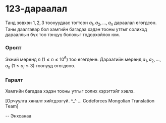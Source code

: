 123-дараалал
============
Танд зөвхөн $1, 2, 3$ тоонуудаас тогтсон $a_1, a_2, ..., a_n$ дараалал өгөгдсөн.
Таны даалгавар бол хамгийн багадаа хэдэн тооны утгыг солиход дарааллын бүх тоо
тэнцүү болохыг тодорхойлох юм.

### Оролт
Эхний мөрөнд $n$ ($1 ≤ n ≤ 10^6$) тоо өгөгдөнө. Дараагийн мөрөнд
$a_1, a_2, ..., a_n$ ($1 ≤ a_i ≤ 3$) тоонууд өгөгдөнө.

### Гаралт
Хамгийн багадаа хэдэн тооны утгыг солих хэрэгтэйг хэвлэ.

[Орчуулга хяналт хийгдээгүй. ^_^ ... Codeforces Mongolian Translation Team]

-- Энхсанаа
